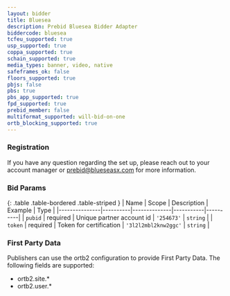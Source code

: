```yaml
---
layout: bidder
title: Bluesea
description: Prebid Bluesea Bidder Adapter
biddercode: bluesea
tcfeu_supported: true
usp_supported: true
coppa_supported: true
schain_supported: true
media_types: banner, video, native
safeframes_ok: false
floors_supported: true
pbjs: false
pbs: true
pbs_app_supported: true
fpd_supported: true
prebid_member: false
multiformat_supported: will-bid-on-one
ortb_blocking_supported: true
---
```


### Registration

If you have any question regarding the set up, please reach out to your account manager or <prebid@blueseasx.com> for more information.

### Bid Params

{: .table .table-bordered .table-striped }
| Name          | Scope    | Description  | Example   | Type     |
|---------------|----------|--------------|-----------|----------|
| `pubid` | required | Unique partner account id | `'254673'` | `string` |
| `token` | required | Token for certification | `'3l2l2mbl2knw2ggc'` | `string` |

### First Party Data

Publishers can use the ortb2 configuration to provide First Party Data. The following fields are supported:

* ortb2.site.*
* ortb2.user.*
